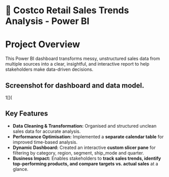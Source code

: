 # 🛒 Costco Retail Sales Trends Analysis - Power BI 

# Project Overview
This Power BI dashboard transforms messy, unstructured sales data from multiple sources into a clear, insightful, and interactive report to help stakeholders make data-driven decisions.

## Screenshot for dashboard and data model.
1[](

## Key Features
- **Data Cleaning & Transformation:** Organised and structured unclean sales data for accurate analysis.
- **Performance Optimisation:** Implemented a **separate calendar table** for improved time-based analysis.
- **Dynamic Dashboard:** Created an interactive **custom slicer pane** for filtering by category, region, segment, ship_mode and quarter.
- **Business Impact:** Enables stakeholders to **track sales trends, identify top-performing products, and compare targets vs. actual sales** at a glance.

